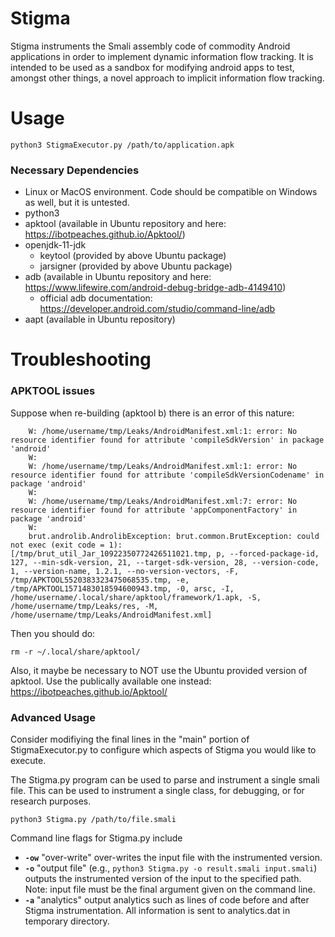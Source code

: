 # Stigma
Stigma instruments the Smali assembly code of commodity Android applications in order to implement dynamic information flow tracking. It is intended to be used as a sandbox for modifying android apps to test, amongst other things, a novel approach to implicit information flow tracking.

# Usage
`python3 StigmaExecutor.py /path/to/application.apk`



### Necessary Dependencies
* Linux or MacOS environment.  Code should be compatible on Windows as well, but it is untested.
* python3
* apktool (available in Ubuntu repository and here: https://ibotpeaches.github.io/Apktool/)
* openjdk-11-jdk
  * keytool (provided by above Ubuntu package)
  * jarsigner (provided by above Ubuntu package)
* adb (available in Ubuntu repository and here: https://www.lifewire.com/android-debug-bridge-adb-4149410)
  * official adb documentation: https://developer.android.com/studio/command-line/adb
* aapt (available in Ubuntu repository)




# Troubleshooting

### APKTOOL issues
Suppose when re-building (apktool b) there is an error of this nature:

```
	W: /home/username/tmp/Leaks/AndroidManifest.xml:1: error: No resource identifier found for attribute 'compileSdkVersion' in package 'android'
	W: 
	W: /home/username/tmp/Leaks/AndroidManifest.xml:1: error: No resource identifier found for attribute 'compileSdkVersionCodename' in package 'android'
	W: 
	W: /home/username/tmp/Leaks/AndroidManifest.xml:7: error: No resource identifier found for attribute 'appComponentFactory' in package 'android'
	W: 
	brut.androlib.AndrolibException: brut.common.BrutException: could not exec (exit code = 1): [/tmp/brut_util_Jar_10922350772426511021.tmp, p, --forced-package-id, 127, --min-sdk-version, 21, --target-sdk-version, 28, --version-code, 1, --version-name, 1.2.1, --no-version-vectors, -F, /tmp/APKTOOL5520383323475068535.tmp, -e, /tmp/APKTOOL1571483018594600943.tmp, -0, arsc, -I, /home/username/.local/share/apktool/framework/1.apk, -S, /home/username/tmp/Leaks/res, -M, /home/username/tmp/Leaks/AndroidManifest.xml]
```

Then you should do: 

`rm -r ~/.local/share/apktool/`

Also, it maybe be necessary to NOT use the Ubuntu provided version of apktool.  Use the publically available one instead: https://ibotpeaches.github.io/Apktool/

### Advanced Usage
Consider modifiying the final lines in the "main" portion of StigmaExecutor.py to configure which aspects of Stigma you would like to execute.

The Stigma.py program can be used to parse and instrument a single smali file.  This can be used to instrument a single class, for debugging, or for research purposes.

`python3 Stigma.py /path/to/file.smali`

Command line flags for Stigma.py include

* __`-ow`__ "over-write" over-writes the input file with the instrumented version.
* __`-o`__  "output file" (e.g., `python3 Stigma.py -o result.smali input.smali`) outputs the instrumented version of the input to the specified path.  Note: input file must be the final argument given on the command line.
* __`-a`__ "analytics" output analytics such as lines of code before and after Stigma instrumentation.  All information is sent to analytics.dat in temporary directory.
